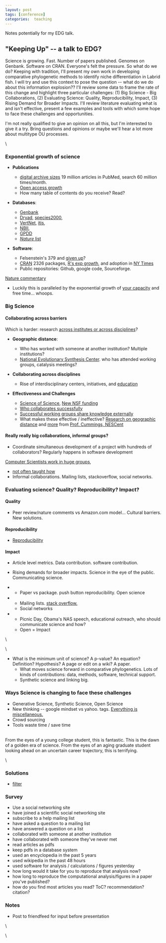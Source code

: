 ```yaml
---
layout: post
tags: [conference]
categories:  teaching
---
```






 





Notes potentially for my EDG talk.

"Keeping Up" -- a talk to EDG?
------------------------------

Science is growing. Fast. Number of papers published. Genomes on
Genbank. Software on CRAN. Everyone's felt the pressure. So what do we
do? Keeping with tradition, I'll present my own work in developing
comparative phylogenetic methods to identify niche differentiation in
Labrid fish. I will try and use this context to pose the question --
what do we do about this information explosion?? I'll review some data
to frame the rate of this change and highlight three particular
challenges: (1) Big Science - Big Collaborations, (2) Evaluating
Science: Quality, Reproducibility, Impact, (3) Rising Demand for Broader
Impacts. I'll review literature evaluating what is and isn't effective,
present a few examples and tools with which some hope to face these
challenges and opportunities.

I'm not really qualified to give an opinion on all this, but I'm
interested to give it a try. Bring questions and opinions or maybe we'll
hear a lot more about multitype OU processes.

\

### Exponential growth of science

-   **Publications**
    -   [digital archive
        sizes](http://hdl.handle.net/10.1371/journal.pcbi.1000204 "doi:10.1371/journal.pcbi.1000204")
        19 million articles in PubMed, search 60 million times/month.
    -   [Open access
        growth](http://poeticeconomics.blogspot.com/2009/07/dramatic-growth-of-plos-one-soon-to-be.html "http://poeticeconomics.blogspot.com/2009/07/dramatic-growth-of-plos-one-soon-to-be.html")
    -   How many table of contents do you receive? Read?

-   **Databases**:
    -   [Genbank](http://www.ncbi.nlm.nih.gov/genbank/genbankstats.html "http://www.ncbi.nlm.nih.gov/genbank/genbankstats.html")
    -   [Dryad](http://datadryad.org/repo/factSheet "http://datadryad.org/repo/factSheet"),
        [species2000](http://www.sp2000.org/ "http://www.sp2000.org/"),
    -   [VertNet](http://hdl.handle.net/10.1371/journal.pbio.1000309 "doi:10.1371/journal.pbio.1000309"),
        [itis](http://www.itis.gov/ "http://www.itis.gov/"),
    -   [NBII](https://www.nbii.gov/portal/server.pt?cached=false&space=Login&redirect=http%3A%2F%2Fwww.nbii.gov%2Fportal%2Fserver.pt%3F "https://www.nbii.gov/portal/server.pt?cached=false&space=Login&redirect=http%3A%2F%2Fwww.nbii.gov%2Fportal%2Fserver.pt%3F"),
    -   [GPDD](http://www3.imperial.ac.uk/cpb/research/patternsandprocesses/gpdd "http://www3.imperial.ac.uk/cpb/research/patternsandprocesses/gpdd")
    -   [*Nature*
        list](http://www.nature.com/authors/editorial_policies/availability.html "http://www.nature.com/authors/editorial_policies/availability.html")

-   **Software**:
    -   Felsenstein's 379 and [given
        up](http://evolution.genetics.washington.edu/phylip/software.html "http://evolution.genetics.washington.edu/phylip/software.html")?
    -   [CRAN](http://cran.r-project.org/web/packages/ "http://cran.r-project.org/web/packages/")
        2326 packages, [R's exp
        growth](http://blog.revolution-computing.com/2010/01/rs-exponential-package-growth-ctd.html "http://blog.revolution-computing.com/2010/01/rs-exponential-package-growth-ctd.html"),
        and adoption in [NY
        Times](http://www.nytimes.com/2009/01/07/technology/business-computing/07program.html "http://www.nytimes.com/2009/01/07/technology/business-computing/07program.html")
    -   Public repositories: Github, google code, Sourceforge.

[Nature
commentary](http://hdl.handle.net/10.1038/440413a "doi:10.1038/440413a")

-   Luckily this is paralleled by the exponential growth of [your
    capacity](http://www.slideshare.net/CameronNeylon/science-in-the-open "http://www.slideshare.net/CameronNeylon/science-in-the-open")
    and free time... whoops.

### Big Science

#### **Collaborating across barriers**

Which is harder: research [across institutes or across
disciplines](http://dx.doi.org/10.1177/0306312705055535 "http://dx.doi.org/10.1177/0306312705055535")?

-   **Geographic distance**:
    -   Who has worked with someone at another institution? Multiple
        institutions?
    -   [National Evolutionary Synthesis
        Center](http://www.nescent.org/index.php "http://www.nescent.org/index.php").
        who has attended working groups, catalysis meetings?

-   **Collaborating across disciplines**
    -   Rise of interdisciplinary centers, initiatives, and
        [education](http://hdl.handle.net/10.1126/science.1095480 "doi:10.1126/science.1095480")

-   **Effectiveness and Challenges**
    -   [Science of
        Science](https://www.nescent.org/science/sos.php "https://www.nescent.org/science/sos.php"),
        [New NSF
        funding](http://www.nsf.gov/funding/pgm_summ.jsp?pims_id=501084 "http://www.nsf.gov/funding/pgm_summ.jsp?pims_id=501084")
    -   [Who collaborates
        successfully](http://portal.acm.org/citation.cfm?id=1460563.1460633 "http://portal.acm.org/citation.cfm?id=1460563.1460633")
    -   [Successful working groups share knowledge
        externally](http://dx.doi.org/10.1287/mnsc.1030.0134 "http://dx.doi.org/10.1287/mnsc.1030.0134")
    -   What makes these effective / ineffective? [Research on
        geographic
        distance](http://csz.csu.edu.tw/pp/MISQ/2007/Vol.31_Issue.3/THE%20SPATIAL,%20TEMPORAL,%20AND%20CONFIGURATIONAL%20CHARACTERISTICS%20OF%20GEOGRAPHIC%20DISPERSION%20IN%20TEAMS,MIS%20Quarterly,2007.pdf "http://csz.csu.edu.tw/pp/MISQ/2007/Vol.31_Issue.3/THE%20SPATIAL,%20TEMPORAL,%20AND%20CONFIGURATIONAL%20CHARACTERISTICS%20OF%20GEOGRAPHIC%20DISPERSION%20IN%20TEAMS,MIS%20Quarterly,2007.pdf")
        and
        [more](http://scholar.google.com/scholar?as_q=&num=100&btnG=Search+Scholar&as_epq=Leading+Groups+from+a+Distance&as_oq=&as_eq=&as_occt=title&as_sauthors=&as_publication=&as_ylo=&as_yhi=&as_allsubj=all&hl=en "http://scholar.google.com/scholar?as_q=&num=100&btnG=Search+Scholar&as_epq=Leading+Groups+from+a+Distance&as_oq=&as_eq=&as_occt=title&as_sauthors=&as_publication=&as_ylo=&as_yhi=&as_allsubj=all&hl=en")
        from [Prof. Cummings,
        NESCent](http://netvis.fuqua.duke.edu/papers/ "http://netvis.fuqua.duke.edu/papers/")

#### **Really really big collaborations, informal groups?**

-   Coordinate simultaneous development of a project with hundreds of
    collaborators? Regularly happens in software development

[Computer Scientists work in huge
groups](http://lumberjaph.net/blog/index.php/2010/03/25/github-explorer/ "http://lumberjaph.net/blog/index.php/2010/03/25/github-explorer/"),

-   [not often taught
    how](http://quaid.fedorapeople.org/TOS/Practical_Open_Source_Software_Exploration/html/sn-Foreword-Why_Traditional_Student_Projects_Are_Ineffective.html "http://quaid.fedorapeople.org/TOS/Practical_Open_Source_Software_Exploration/html/sn-Foreword-Why_Traditional_Student_Projects_Are_Ineffective.html")
-   Informal collaborations. Mailing lists, stackoverflow, social
    networks.

### Evaluating science? Quality? Reproducibility? Impact?

#### Quality

-   Peer review/nature comments vs Amazon.com model... Cultural
    barriers. New solutions.

#### Reproducibility

-   [Reproducibility](http://www.bepress.com/sagmb/vol4/iss1/art2/ "http://www.bepress.com/sagmb/vol4/iss1/art2/")

#### Impact

-   Article level metrics. Data contribution. software contribution.
-   Rising demands for broader impacts. Science in the eye of the
    public. Communicating science.

-   -   Paper vs package. push button reproducibility. Open science

-   -   Mailing lists. [stack
        overflow.](http://stackoverflow.com/questions/2134583/looking-for-fast-algorithm-to-find-distance-between-two-nodes-in-binary-tree "http://stackoverflow.com/questions/2134583/looking-for-fast-algorithm-to-find-distance-between-two-nodes-in-binary-tree")
    -   Social networks

-   -   Picnic Day, Obama's NAS speech, educational outreach, who should
        communicate science and how?
    -   Open = Impact

\

\

-   What is the minimum unit of science? A p-value? An equation?
    Definition? Hypothesis? A page or edit on a wiki? A paper.
    -   What moves science forward in comparative phylogenetics. Lots of
        kinds of contributions: data, methods, software, technical
        support.
    -   Synthetic science and linking big.

### Ways Science is changing to face these challenges

-   Generative Science, Synthetic Science, Open Science
-   New thinking -- google mindset vs yahoo. tags. [Everything is
    miscellaneous.](http://www.youtube.com/watch?v=x3wOhXsjPYM "http://www.youtube.com/watch?v=x3wOhXsjPYM")
-   Crowd sourcing
-   Tools waste time / save time

\
 From the eyes of a young college student, this is fantastic. This is
the dawn of a golden era of science. From the eyes of an aging graduate
student looking ahead on an uncertain career trajectory, this is
terrifying.

\

### Solutions

-   [filter](http://www.slideshare.net/CameronNeylon/now-about-that-filter "http://www.slideshare.net/CameronNeylon/now-about-that-filter")

### Survey

-   Use a social networking site
-   have joined a scientific social networking site
-   subscribe to a help mailing list
-   have asked a question to a mailing list
-   have answered a question on a list
-   collaborated with someone at another institution
-   have collaborated with someone they've never met
-   read articles as pdfs
-   keep pdfs in a database system
-   used an encyclopedia in the past 5 years
-   used wikipedia in the past 48 hours
-   used software for analysis / calculations / figures yesterday
-   how long would it take for you to reproduce that analysis now?
-   how long to reproduce the computational analysis/figures in a paper
    you've published?
-   how do you find most articles you read? ToC? recommendation?
    citation?

### Notes

-   Post to friendfeed for input before presentation

\

\

